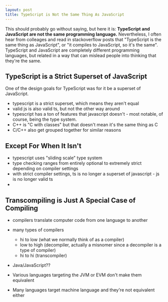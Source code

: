 ```yaml
---
layout: post
title: TypeScript is Not the Same Thing As JavaScript
---
```


This should probably go without saying, but here it is: 
**TypeScript and JavaScript are not the same programming language.**
Nevertheless, I often hear from colleages and read in stackoverflow posts that "TypeScript is the 
same thing as JavaScript", or "it compiles to JavaScript, so it's the same". TypeScript and JavaScript
are completely different programming languages, but related in a way that can mislead people into
thinking that they're the same.

## TypeScript is a Strict Superset of JavaScript
One of the design goals for TypeScript was for it be a superset of JavaScript.

- typescript is a strict superset, which means they aren't equal
- valid js is also valid ts, but not the other way around
- typescript has a ton of features that javascript doesn't - most notable,
  of course, being the type system.
- C++ is "C with classes" but that doesn't mean it's the same thing as C
- C/C++ also get grouped together for similar reasons

## Except For When It Isn't
- typescript uses "sliding scale" type system
- type checking ranges from entirely optional to extremely strict depending on
  compiler settings
- with strict compiler settings, ts is no longer a superset of javascript - js
  is no longer valid ts
- 


## Transcompiling is Just A Special Case of Compiling
- compilers translate computer code from one language to another
- many types of compilers
  - hi to low (what we normally think of as a compiler)
  - low to high (decompiler, actually a misnomer since a decompiler is a type of compiler)
  - hi to hi (transcompiler)



- Java/JavaScript??
- Various languages targeting the JVM or EVM don't make them equivalent
- Many languages target machine language and they're not equivalent either